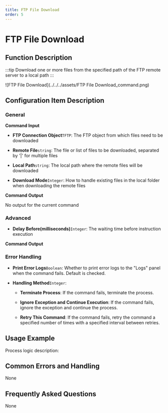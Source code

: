 ```yaml
---
title: FTP File Download
order: 5
---
```


# FTP File Download

## Function Description

:::tip 
Download one or more files from the specified path of the FTP remote server to a local path
:::

![FTP File Download](../../../assets/FTP File Download_command.png)

## Configuration Item Description

### General

**Command Input**

- **FTP Connection Object**`TFTP`: The FTP object from which files need to be downloaded

- **Remote File**`string`: The file or list of files to be downloaded, separated by '|' for multiple files

- **Local Path**`string`: The local path where the remote files will be downloaded

- **Download Mode**`Integer`: How to handle existing files in the local folder when downloading the remote files


**Command Output**

No output for the current command

### Advanced

- **Delay Before(milliseconds)**`Integer`: The waiting time before instruction execution


**Command Output**

### Error Handling

- **Print Error Logs**`Boolean`: Whether to print error logs to the "Logs" panel when the command fails. Default is checked. 

- **Handling Method**`Integer`:

    - **Terminate Process**: If the command fails, terminate the process.

    - **Ignore Exception and Continue Execution**: If the command fails, ignore the exception and continue the process.

    - **Retry This Command**: If the command fails, retry the command a specified number of times with a specified interval between retries.

## Usage Example

Process logic description:

## Common Errors and Handling

None

## Frequently Asked Questions

None

